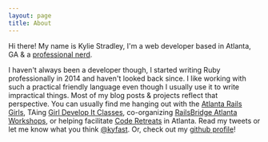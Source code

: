 ```yaml
---
layout: page
title: About
---
```


Hi there! My name is Kylie Stradley, I'm a web developer based in Atlanta, GA & a [professional nerd](http://www.bignerdranch.com/about-us/nerds/kylie-stradley.html).


I haven't always been a developer though, I started writing Ruby professionally in 2014 and haven't looked back since. I like working with such a practical friendly language even though I usually use it to write impractical things. Most of my blog posts & projects reflect that perspective. You can usually find me hanging out with the [Atlanta Rails Girls](https://meetup.com/rails-girls-atlanta), TAing [Girl Develop It Classes](https://meetup.com/girl-develop-it-atlanta), co-organizing [RailsBridge Atlanta Workshops](https://www.bridgetroll.org/chapters/38), or helping facilitate [Code Retreats](http://coderetreat.org/) in Atlanta. Read my tweets or let me know what you think [@kyfast](https://twitter.com/kyfast). Or, check out my [github profile](https://github.com/kyfast)!
